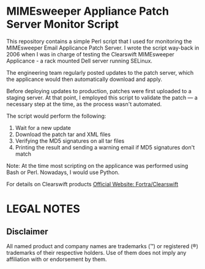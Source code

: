 # MIMEsweeper Appliance Patch Server Monitor Script

This repository contains a simple Perl script that I used for monitoring the MIMEsweeper Email Applicance Patch Server. I wrote the 
script way-back in 2006 when I was in charge of testing the Clearswift MIMEsweeper Applicance - a rack mounted Dell server running SELinux. 

The engineering team regularly posted updates to the patch server, which the applicance would then automatically download and apply.

Before deploying updates to production, patches were first uploaded to a staging server. At that point, I employed this script to validate the patch — a necessary step at the time, as the process wasn't automated.

The script would perform the following:

1. Wait for a new update
2. Download the patch tar and XML files
3. Verifying the MD5 signatures on all tar files
4. Printing the result and sending a warning email if MD5 signatures don't match

Note: At the time most scripting on the applicance was performed using Bash or Perl. Nowadays, I would use Python.


For details on Clearswift products [Official Website: Fortra/Clearswift](https://www.clearswift.com)


# LEGAL NOTES
## Disclaimer
All named product and company names are trademarks (™) or registered (®) trademarks of their respective holders. Use of them does not imply any affiliation with or endorsement by them.
